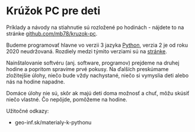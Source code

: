 Krúžok PC pre deti
==================

Príklady a návody na stiahnutie sú rozložené po hodinách - nájdete to na stránke [github.com/mb78/kruzok-pc](https://github.com/mb78/kruzok-pc).

Budeme programovať hlavne vo verzii 3 jazyka [Python](https://sk.wikipedia.org/wiki/Python_(programovac%C3%AD_jazyk)),
verzia 2 je od roku 2020 neudržovaná. Rozdiely medzi týmito verziami sú na [stránke](https://www.guru99.com/python-2-vs-python-3.html).

Nainštalovanie softvéru (anj. software, programov) prejdeme na druhej hodine a popritom spravíme prvé pokusy.
Na ďalších preskúmame zložitejšie úlohy, niečo bude vždy nachystané, niečo si vymyslia deti alebo nás na hodine napadne.

Domáce úlohy nie sú, skôr ak majú deti doma možnosť a chuť, môžu skúsiť niečo vlastné. Čo nepôjde, pomôžeme na hodine.

Užitočné odkazy:
* geo-inf.sk/materialy-k-pythonu


